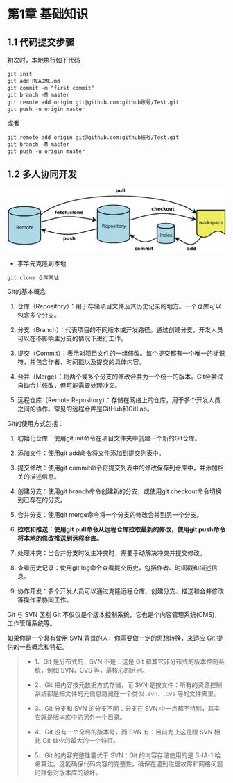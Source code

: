 # 第1章 基础知识

## 1.1 代码提交步骤

初次时，本地执行如下代码

```shell
git init
git add README.md
git commit -m "first commit"
git branch -M master
git remote add origin git@github.com:github账号/Test.git
git push -u origin master
```

或者

```shell
git remote add origin git@github.com:github账号/Test.git
git branch -M master
git push -u origin master
```

## 1.2 多人协同开发

![](./imx6ull_learn_notes_img/git_img.png)

- 李华先克隆到本地

```shell
git clone 仓库网址
```

Git的基本概念
1. 仓库（Repository）：用于存储项目文件及其历史记录的地方。一个仓库可以包含多个分支。

2. 分支（Branch）：代表项目的不同版本或开发路径。通过创建分支，开发人员可以在不影响主分支的情况下进行工作。

3. 提交（Commit）：表示对项目文件的一组修改。每个提交都有一个唯一的标识符，并包含作者、时间戳以及提交的具体内容。

4. 合并（Merge）：将两个或多个分支的修改合并为一个统一的版本。Git会尝试自动合并修改，但可能需要处理冲突。

5. 远程仓库（Remote Repository）：存储在网络上的仓库，用于多个开发人员之间的协作。常见的远程仓库是GitHub和GitLab。

Git的使用方式包括：

1. 初始化仓库：使用git init命令在项目文件夹中创建一个新的Git仓库。

2. 添加文件：使用git add命令将文件添加到提交列表中。

3. 提交修改：使用git commit命令将提交列表中的修改保存到仓库中，并添加相关的描述信息。

4. 创建分支：使用git branch命令创建新的分支，或使用git checkout命令切换到已存在的分支。

5. 合并分支：使用git merge命令将一个分支的修改合并到另一个分支。

6. **拉取和推送：使用git pull命令从远程仓库拉取最新的修改，使用git push命令将本地的修改推送到远程仓库。**

7. 处理冲突：当合并分支时发生冲突时，需要手动解决冲突并提交修改。

8. 查看历史记录：使用git log命令查看提交历史，包括作者、时间戳和描述信息。

9. 协作开发：多个开发人员可以通过克隆远程仓库、创建分支、推送和合并修改等操作来协同工作。

Git 与 SVN 区别
Git 不仅仅是个版本控制系统，它也是个内容管理系统(CMS)，工作管理系统等。

如果你是一个具有使用 SVN 背景的人，你需要做一定的思想转换，来适应 Git 提供的一些概念和特征。

>- 1、Git 是分布式的，SVN 不是：这是 Git 和其它非分布式的版本控制系统，例如 SVN，CVS 等，最核心的区别。
>
>- 2、Git 把内容按元数据方式存储，而 SVN 是按文件：所有的资源控制系统都是把文件的元信息隐藏在一个类似 .svn、.cvs 等的文件夹里。
>
>- 3、Git 分支和 SVN 的分支不同：分支在 SVN 中一点都不特别，其实它就是版本库中的另外一个目录。
>
>- 4、Git 没有一个全局的版本号，而 SVN 有：目前为止这是跟 SVN 相比 Git 缺少的最大的一个特征。
>
>- 5、Git 的内容完整性要优于 SVN：Git 的内容存储使用的是 SHA-1 哈希算法。这能确保代码内容的完整性，确保在遇到磁盘故障和网络问题时降低对版本库的破坏。





